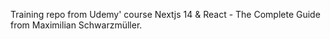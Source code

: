 Training repo from Udemy' course Nextjs 14 & React - The Complete Guide from Maximilian Schwarzmüller.
